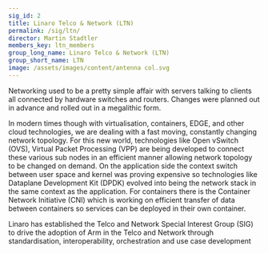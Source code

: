```yaml
---
sig_id: 2
title: Linaro Telco & Network (LTN)
permalink: /sig/ltn/
director: Martin Stadtler
members_key: ltn_members
group_long_name: Linaro Telco & Network (LTN)
group_short_name: LTN
image: /assets/images/content/antenna col.svg
---
```

Networking used to be a pretty simple affair with servers talking to clients all connected by hardware switches and routers. Changes were planned out in advance and rolled out in a megalithic form. 

In modern times though with virtualisation, containers, EDGE, and other cloud technologies, we are dealing with a fast moving, constantly changing network topology. For this new world, technologies like Open vSwitch (OVS), Virtual Packet Processing (VPP) are being developed to connect these various sub nodes in an efficient manner allowing network topology to be changed on demand. On the application side the context switch between user space and kernel was proving expensive so technologies like Dataplane Development Kit (DPDK) evolved into being the network stack in the same context as the application. For containers there is the Container Network Initiative (CNI) which is working on efficient transfer of data between containers so services can be deployed in their own container.

Linaro has established the Telco and Network Special Interest Group (SIG) to drive the adoption of Arm in the Telco and Network through standardisation, interoperability, orchestration and use case development
